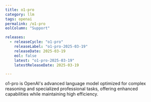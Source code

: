 ```yaml
---
title: o1-pro
category: llm
tags: openai
permalink: /o1-pro
eolColumn: "Support"

releases:
  - releaseCycle: "o1-pro"
    releaseLabel: "o1-pro-2025-03-19"
    releaseDate: 2025-03-19
    eol: false
    latest: "o1-pro-2025-03-19"
    latestReleaseDate: 2025-03-19

---
```

o1-pro is OpenAI's advanced language model optimized for complex reasoning and specialized professional tasks, offering enhanced capabilities while maintaining high efficiency.
